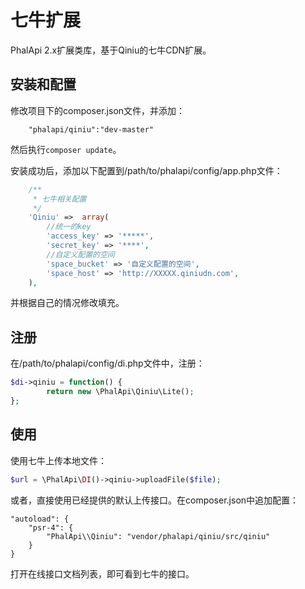 # 七牛扩展
PhalApi 2.x扩展类库，基于Qiniu的七牛CDN扩展。

## 安装和配置
修改项目下的composer.json文件，并添加：  
```
    "phalapi/qiniu":"dev-master"
```
然后执行```composer update```。  

安装成功后，添加以下配置到/path/to/phalapi/config/app.php文件：  
```php
    /**
     * 七牛相关配置
     */
    'Qiniu' =>  array(
        //统一的key
        'access_key' => '*****',
        'secret_key' => '****',
        //自定义配置的空间
        'space_bucket' => '自定义配置的空间',
        'space_host' => 'http://XXXXX.qiniudn.com',
    ),
```
并根据自己的情况修改填充。 

## 注册
在/path/to/phalapi/config/di.php文件中，注册：  
```php
$di->qiniu = function() {
        return new \PhalApi\Qiniu\Lite();
};
```

## 使用
使用七牛上传本地文件：
```php
$url = \PhalApi\DI()->qiniu->uploadFile($file);
```

或者，直接使用已经提供的默认上传接口。在composer.json中追加配置：
```
"autoload": {
    "psr-4": {
        "PhalApi\\Qiniu": "vendor/phalapi/qiniu/src/qiniu"
    }
}
```
打开在线接口文档列表，即可看到七牛的接口。  

